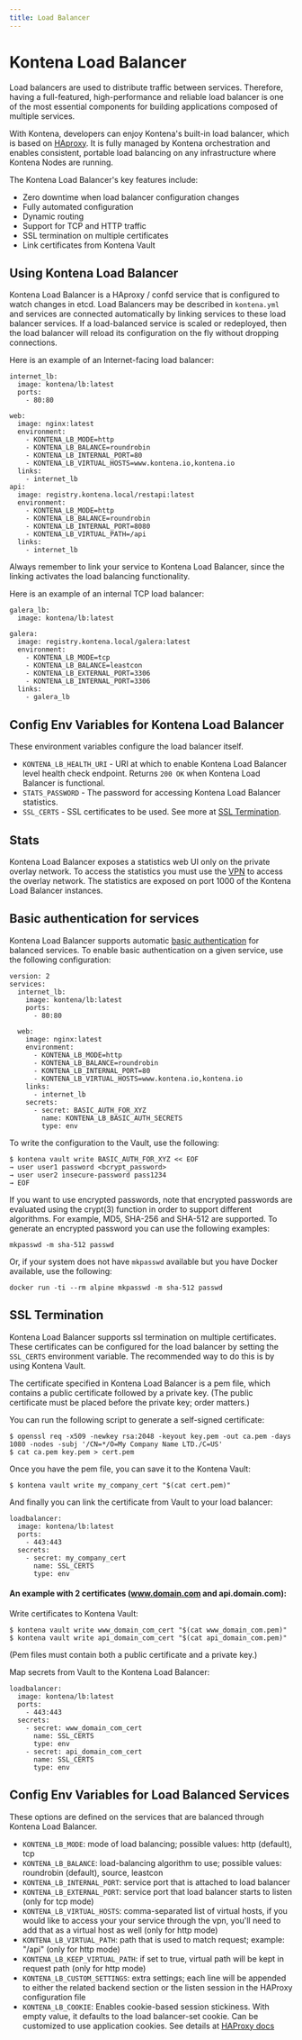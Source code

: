 ```yaml
---
title: Load Balancer
---
```


# Kontena Load Balancer

Load balancers are used to distribute traffic between services. Therefore, having a full-featured, high-performance and reliable load balancer is one of the most essential components for building applications composed of multiple services.

With Kontena, developers can enjoy Kontena's built-in load balancer, which is based on [HAproxy](http://www.haproxy.org/). It is fully managed by Kontena orchestration and enables consistent, portable load balancing on any infrastructure where Kontena Nodes are running.

The Kontena Load Balancer's key features include:

* Zero downtime when load balancer configuration changes
* Fully automated configuration
* Dynamic routing
* Support for TCP and HTTP traffic
* SSL termination on multiple certificates
* Link certificates from Kontena Vault

## Using Kontena Load Balancer

Kontena Load Balancer is a HAproxy / confd service that is configured to watch changes in etcd. Load Balancers may be described in `kontena.yml` and services are connected automatically by linking services to these load balancer services. If a load-balanced service is scaled or redeployed, then the load balancer will reload its configuration on the fly without dropping connections.

Here is an example of an Internet-facing load balancer:

```
internet_lb:
  image: kontena/lb:latest
  ports:
    - 80:80

web:
  image: nginx:latest
  environment:
    - KONTENA_LB_MODE=http
    - KONTENA_LB_BALANCE=roundrobin
    - KONTENA_LB_INTERNAL_PORT=80
    - KONTENA_LB_VIRTUAL_HOSTS=www.kontena.io,kontena.io
  links:
    - internet_lb
api:
  image: registry.kontena.local/restapi:latest
  environment:
    - KONTENA_LB_MODE=http
    - KONTENA_LB_BALANCE=roundrobin
    - KONTENA_LB_INTERNAL_PORT=8080
    - KONTENA_LB_VIRTUAL_PATH=/api
  links:
    - internet_lb
```

Always remember to link your service to Kontena Load Balancer, since the linking activates the load balancing functionality.

Here is an example of an internal TCP load balancer:

```
galera_lb:
  image: kontena/lb:latest

galera:
  image: registry.kontena.local/galera:latest
  environment:
    - KONTENA_LB_MODE=tcp
    - KONTENA_LB_BALANCE=leastcon
    - KONTENA_LB_EXTERNAL_PORT=3306
    - KONTENA_LB_INTERNAL_PORT=3306
  links:
    - galera_lb
```

## Config Env Variables for Kontena Load Balancer

These environment variables configure the load balancer itself.

* `KONTENA_LB_HEALTH_URI` - URI at which to enable Kontena Load Balancer level health check endpoint. Returns `200 OK` when Kontena Load Balancer is functional.
* `STATS_PASSWORD` - The password for accessing Kontena Load Balancer statistics.
* `SSL_CERTS` - SSL certificates to be used. See more at [SSL Termination](loadbalancer#ssl-termination).

## Stats

Kontena Load Balancer exposes a statistics web UI only on the private overlay network. To access the statistics you must use the [VPN](vpn-access) to access the overlay network. The statistics are exposed on port 1000 of the Kontena Load Balancer instances.

## Basic authentication for services

Kontena Load Balancer supports automatic [basic authentication](https://en.wikipedia.org/wiki/Basic_access_authentication) for balanced services. To enable basic authentication on a given service, use the following configuration:
```
version: 2
services:
  internet_lb:
    image: kontena/lb:latest
    ports:
      - 80:80

  web:
    image: nginx:latest
    environment:
      - KONTENA_LB_MODE=http
      - KONTENA_LB_BALANCE=roundrobin
      - KONTENA_LB_INTERNAL_PORT=80
      - KONTENA_LB_VIRTUAL_HOSTS=www.kontena.io,kontena.io
    links:
      - internet_lb
    secrets:
      - secret: BASIC_AUTH_FOR_XYZ
        name: KONTENA_LB_BASIC_AUTH_SECRETS
        type: env

```

To write the configuration to the Vault, use the following:
```
$ kontena vault write BASIC_AUTH_FOR_XYZ << EOF
→ user user1 password <bcrypt_password>
→ user user2 insecure-password pass1234
→ EOF
```

If you want to use encrypted passwords, note that encrypted passwords are evaluated using the crypt(3) function in order to support different algorithms. For example, MD5, SHA-256 and SHA-512 are supported. To generate an encrypted password you can use the following examples:
```
mkpasswd -m sha-512 passwd
```
Or, if your system does not have `mkpasswd` available but you have Docker available, use the following:
```
docker run -ti --rm alpine mkpasswd -m sha-512 passwd
```

## SSL Termination

Kontena Load Balancer supports ssl termination on multiple certificates. These certificates can be configured for the load balancer by setting the `SSL_CERTS` environment variable. The recommended way to do this is by using Kontena Vault.

The certificate specified in Kontena Load Balancer is a pem file, which contains a public certificate followed by a private key. (The public certificate must be placed before the private key; order matters.)

You can run the following script to generate a self-signed certificate:

```
$ openssl req -x509 -newkey rsa:2048 -keyout key.pem -out ca.pem -days 1080 -nodes -subj '/CN=*/O=My Company Name LTD./C=US'
$ cat ca.pem key.pem > cert.pem
```

Once you have the pem file, you can save it to the Kontena Vault:

```
$ kontena vault write my_company_cert "$(cat cert.pem)"
```

And finally you can link the certificate from Vault to your load balancer:

```
loadbalancer:
  image: kontena/lb:latest
  ports:
    - 443:443
  secrets:
    - secret: my_company_cert
      name: SSL_CERTS
      type: env
```


#### An example with 2 certificates (www.domain.com and api.domain.com):

Write certificates to Kontena Vault:

```
$ kontena vault write www_domain_com_cert "$(cat www_domain_com.pem)"
$ kontena vault write api_domain_com_cert "$(cat api_domain_com.pem)"
```
(Pem files must contain both a public certificate and a private key.)

Map secrets from Vault to the Kontena Load Balancer:

```
loadbalancer:
  image: kontena/lb:latest
  ports:
    - 443:443
  secrets:
    - secret: www_domain_com_cert
      name: SSL_CERTS
      type: env
    - secret: api_domain_com_cert
      name: SSL_CERTS
      type: env
```

## Config Env Variables for Load Balanced Services

These options are defined on the services that are balanced through Kontena Load Balancer.

* `KONTENA_LB_MODE`: mode of load balancing; possible values: http (default), tcp
* `KONTENA_LB_BALANCE`: load-balancing algorithm to use; possible values: roundrobin (default), source, leastcon
* `KONTENA_LB_INTERNAL_PORT`: service port that is attached to load balancer
* `KONTENA_LB_EXTERNAL_PORT`: service port that load balancer starts to listen (only for tcp mode)
* `KONTENA_LB_VIRTUAL_HOSTS`: comma-separated list of virtual hosts, if you would like to access your your service through the vpn, you'll need to add that as a virtual host as well (only for http mode)
* `KONTENA_LB_VIRTUAL_PATH`: path that is used to match request; example: "/api" (only for http mode)
* `KONTENA_LB_KEEP_VIRTUAL_PATH`: if set to true, virtual path will be kept in request path (only for http mode)
* `KONTENA_LB_CUSTOM_SETTINGS`: extra settings; each line will be appended to either the related backend section or the listen session in the HAProxy configuration file
* `KONTENA_LB_COOKIE`: Enables cookie-based session stickiness. With empty value, it defaults to the load balancer-set cookie. Can be customized to use application cookies. See details at [HAProxy docs](https://cbonte.github.io/haproxy-dconv/configuration-1.5.html#4.2-cookie)
